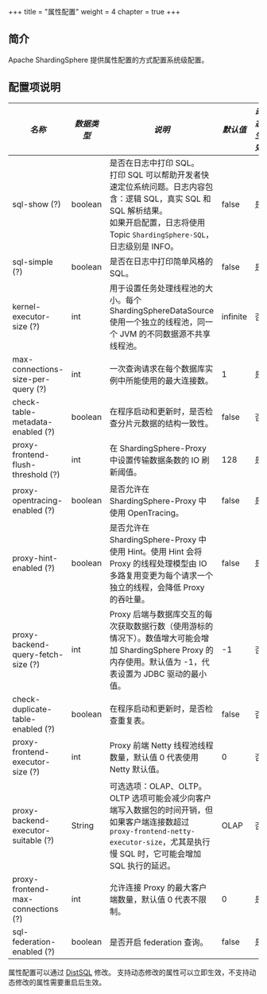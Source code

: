 +++
title = "属性配置"
weight = 4
chapter = true
+++

## 简介

Apache ShardingSphere 提供属性配置的方式配置系统级配置。

## 配置项说明

| *名称*                              | *数据类型* | *说明*                                                                                                                                                                          | *默认值*  | *动态生效* |             
| ---------------------------------- | --------- | ------------------------------------------------------------------------------------------------------------------------------------------------------------------------------ | -------- |  -------- | 
| sql-show (?)                       | boolean   | 是否在日志中打印 SQL。 <br /> 打印 SQL 可以帮助开发者快速定位系统问题。日志内容包含：逻辑 SQL，真实 SQL 和 SQL 解析结果。<br /> 如果开启配置，日志将使用 Topic `ShardingSphere-SQL`，日志级别是 INFO。 | false    | 是        |
| sql-simple (?)                     | boolean   | 是否在日志中打印简单风格的 SQL。                                                                                                                                                    | false    | 是        |
| kernel-executor-size (?)           | int       | 用于设置任务处理线程池的大小。每个 ShardingSphereDataSource 使用一个独立的线程池，同一个 JVM 的不同数据源不共享线程池。                                                                        | infinite | 否        |
| max-connections-size-per-query (?) | int       | 一次查询请求在每个数据库实例中所能使用的最大连接数。                                                                                                                                     | 1        | 是       |
| check-table-metadata-enabled (?)   | boolean   | 在程序启动和更新时，是否检查分片元数据的结构一致性。                                                                                                                                     | false    | 否       |
| proxy-frontend-flush-threshold (?) | int       | 在 ShardingSphere-Proxy 中设置传输数据条数的 IO 刷新阈值。                                                                                                                           | 128      | 是       |
| proxy-opentracing-enabled (?)      | boolean   | 是否允许在 ShardingSphere-Proxy 中使用 OpenTracing。                                                                                                                               | false    | 是      |
| proxy-hint-enabled (?)             | boolean   | 是否允许在 ShardingSphere-Proxy 中使用 Hint。使用 Hint 会将 Proxy 的线程处理模型由 IO 多路复用变更为每个请求一个独立的线程，会降低 Proxy 的吞吐量。                                               | false    | 是      |
| proxy-backend-query-fetch-size (?) | int       | Proxy 后端与数据库交互的每次获取数据行数（使用游标的情况下）。数值增大可能会增加 ShardingSphere Proxy 的内存使用。默认值为 -1，代表设置为 JDBC 驱动的最小值。                                          | -1       | 否      |
| check-duplicate-table-enabled (?)  | boolean   | 在程序启动和更新时，是否检查重复表。                                                                                                                                                   | false    | 否      |
| proxy-frontend-executor-size (?)   | int       | Proxy 前端 Netty 线程池线程数量，默认值 0 代表使用 Netty 默认值。                                                                                                                       | 0        | 否      |
| proxy-backend-executor-suitable (?)| String    | 可选选项：OLAP、OLTP。OLTP 选项可能会减少向客户端写入数据包的时间开销，但如果客户端连接数超过 `proxy-frontend-netty-executor-size`，尤其是执行慢 SQL 时，它可能会增加 SQL 执行的延迟。                 | OLAP     | 否      |
| proxy-frontend-max-connections (?) | int       | 允许连接 Proxy 的最大客户端数量，默认值 0 代表不限制。                                                                                                                                  | 0        | 是      |
| sql-federation-enabled (?)         | boolean   | 是否开启 federation 查询。                                                                                                                                                         | false    | 是      |

属性配置可以通过 [DistSQL](/cn/user-manual/shardingsphere-proxy/distsql/) 修改。
支持动态修改的属性可以立即生效，不支持动态修改的属性需要重启后生效。
